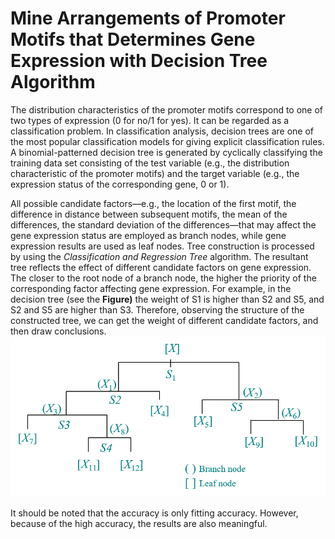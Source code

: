 # Mine Arrangements of Promoter Motifs that Determines Gene Expression with **Decision Tree** Algorithm

The distribution characteristics of the promoter motifs correspond to one of two
types of expression (0 for no/1 for yes). It can be regarded as a
classification problem. In classification analysis, decision trees are one of
the most popular classification models for giving explicit classification rules.
A binomial-patterned decision tree is generated by cyclically classifying the
training data set consisting of the test variable (e.g., the distribution
characteristic of the promoter motifs) and the target variable (e.g., the
expression status of the corresponding gene, 0 or 1).

All possible candidate factors—e.g., the location of the first motif, the
difference in distance between subsequent motifs, the mean of the differences,
the standard deviation of the differences—that may affect the gene expression
status are employed as branch nodes, while gene expression results are used as
leaf nodes. Tree construction is processed by using the *Classification and
Regression Tree* algorithm. The resultant tree reflects the effect of different
candidate factors on gene expression. The closer to the root node of a branch
node, the higher the priority of the corresponding factor affecting gene
expression. For example, in the decision tree (see the **Figure)** the weight of
S1 is higher than S2 and S5, and S2 and S5 are higher than S3. Therefore,
observing the structure of the constructed tree, we can get the weight of
different candidate factors, and then draw conclusions.
![image](https://github.com/gaskinwang/Decision-Tree/blob/master/Decision%20tree/Schematic%20diagram.png)

It should be noted that the accuracy is only fitting accuracy. However, because
of the high accuracy, the results are also meaningful.
